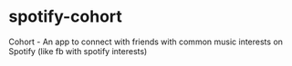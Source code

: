 # spotify-cohort
Cohort -  An app to connect with friends with common music interests on Spotify (like fb with spotify interests)
